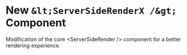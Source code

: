 # New `&lt;ServerSideRenderX /&gt;` Component
Modification of the core &lt;ServerSideRender /> component for a better rendering experience.
